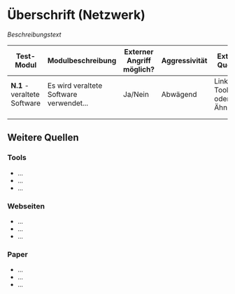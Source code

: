 # Überschrift (Netzwerk)
 
_Beschreibungstext_

| Test-Modul | Modulbeschreibung | Externer Angriff möglich? | Aggressivität | Externe Quellen |
|------------|-------------------|---------------------------|---------------|-----------------|
|**N.1** - veraltete Software|Es wird veraltete Software verwendet...|Ja/Nein|Abwägend|Link zu Tools oder Ähnliches|
|            |                   |                           |               |                 |
|            |                   |                           |               |                 |

## Weitere Quellen

### Tools
- ...
- ...
- ...

### Webseiten
- ...
- ...
- ...

### Paper
- ...
- ...
- ...